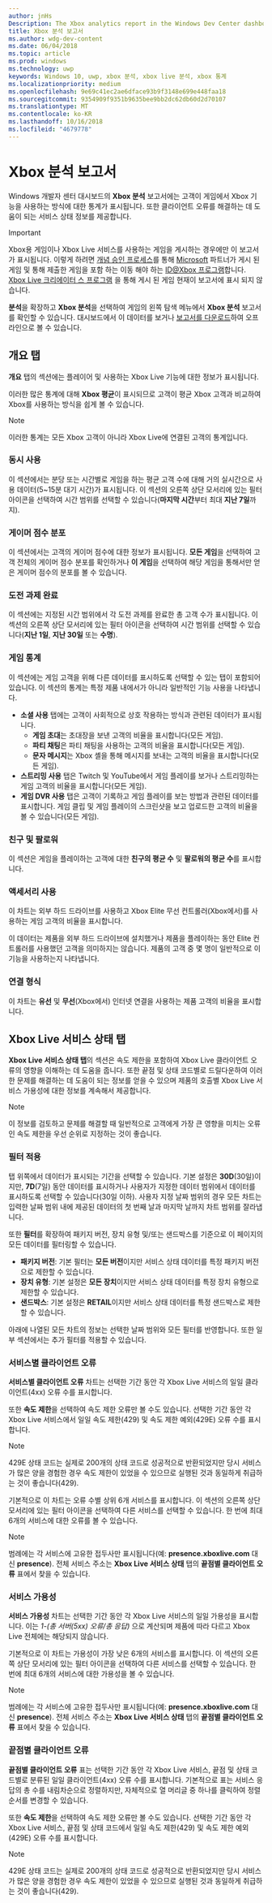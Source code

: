 ```yaml
---
author: jnHs
Description: The Xbox analytics report in the Windows Dev Center dashboard shows you statistics about how your customers are engaging with the Xbox features in your product.
title: Xbox 분석 보고서
ms.author: wdg-dev-content
ms.date: 06/04/2018
ms.topic: article
ms.prod: windows
ms.technology: uwp
keywords: Windows 10, uwp, xbox 분석, xbox live 분석, xbox 통계
ms.localizationpriority: medium
ms.openlocfilehash: 9e69c41ec2ae6dface93b9f3148e699e448faa18
ms.sourcegitcommit: 9354909f9351b9635bee9bb2dc62db60d2d70107
ms.translationtype: MT
ms.contentlocale: ko-KR
ms.lasthandoff: 10/16/2018
ms.locfileid: "4679778"
---
```

# <a name="xbox-analytics-report"></a>Xbox 분석 보고서

Windows 개발자 센터 대시보드의 **Xbox 분석** 보고서에는 고객이 게임에서 Xbox 기능을 사용하는 방식에 대한 통계가 표시됩니다. 또한 클라이언트 오류를 해결하는 데 도움이 되는 서비스 상태 정보를 제공합니다.

> [!IMPORTANT]
> Xbox용 게임이나 Xbox Live 서비스를 사용하는 게임을 게시하는 경우에만 이 보고서가 표시됩니다. 이렇게 하려면 [개념 승인 프로세스](../gaming/concept-approval.md)를 통해 [Microsoft](../xbox-live/developer-program-overview.md#microsoft-partners) 파트너가 게시 된 게임 및 통해 제출한 게임을 포함 하는 이동 해야 하는 [ ID@Xbox 프로그램](../xbox-live/developer-program-overview.md#id)합니다. [Xbox Live 크리에이터 스 프로그램](../xbox-live/get-started-with-creators/get-started-with-xbox-live-creators.md) 을 통해 게시 된 게임 현재이 보고서에 표시 되지 않습니다.

**분석**을 확장하고 **Xbox 분석**을 선택하여 게임의 왼쪽 탐색 메뉴에서 **Xbox 분석** 보고서를 확인할 수 있습니다.  대시보드에서 이 데이터를 보거나 [보고서를 다운로드](download-analytic-reports.md)하여 오프라인으로 볼 수 있습니다.


## <a name="overview-tab"></a>개요 탭

**개요** 탭의 섹션에는 플레이어 및 사용하는 Xbox Live 기능에 대한 정보가 표시됩니다.

이러한 많은 통계에 대해 **Xbox 평균**이 표시되므로 고객이 평균 Xbox 고객과 비교하여 Xbox를 사용하는 방식을 쉽게 볼 수 있습니다.

> [!NOTE]
> 이러한 통계는 모든 Xbox 고객이 아니라 Xbox Live에 연결된 고객의 통계입니다.


### <a name="concurrent-usage"></a>동시 사용

이 섹션에서는 분당 또는 시간별로 게임을 하는 평균 고객 수에 대해 거의 실시간으로 사용 데이터(5~15분 대기 시간)가 표시됩니다. 이 섹션의 오른쪽 상단 모서리에 있는 필터 아이콘을 선택하여 시간 범위를 선택할 수 있습니다(**마지막 시간**부터 최대 **지난 7일**까지).


### <a name="gamerscore-distribution"></a>게이머 점수 분포

이 섹션에서는 고객의 게이머 점수에 대한 정보가 표시됩니다. **모든 게임**을 선택하여 고객 전체의 게이머 점수 분포를 확인하거나 **이 게임**을 선택하여 해당 게임을 통해서만 얻은 게이머 점수의 분포를 볼 수 있습니다.


### <a name="achievement-unlocks"></a>도전 과제 완료

이 섹션에는 지정된 시간 범위에서 각 도전 과제를 완료한 총 고객 수가 표시됩니다. 이 섹션의 오른쪽 상단 모서리에 있는 필터 아이콘을 선택하여 시간 범위를 선택할 수 있습니다(**지난 1일**, **지난 30일** 또는 **수명**).


### <a name="game-statistics"></a>게임 통계

이 섹션에는 게임 고객을 위해 다른 데이터를 표시하도록 선택할 수 있는 탭이 포함되어 있습니다. 이 섹션의 통계는 특정 제품 내에서가 아니라 일반적인 기능 사용을 나타냅니다.

- **소셜 사용** 탭에는 고객이 사회적으로 상호 작용하는 방식과 관련된 데이터가 표시됩니다.
   - **게임 초대**는 초대장을 보낸 고객의 비율을 표시합니다(모든 게임).
   - **파티 채팅**은 파티 채팅을 사용하는 고객의 비율을 표시합니다(모든 게임).
   - **문자 메시지**는 Xbox 셸을 통해 메시지를 보내는 고객의 비율을 표시합니다(모든 게임).
- **스트리밍 사용** 탭은 Twitch 및 YouTube에서 게임 플레이를 보거나 스트리밍하는 게임 고객의 비율을 표시합니다(모든 게임).
- **게임 DVR 사용** 탭은 고객이 기록하고 게임 플레이를 보는 방법과 관련된 데이터를 표시합니다. 게임 클립 및 게임 플레이의 스크린샷을 보고 업로드한 고객의 비율을 볼 수 있습니다(모든 게임).


### <a name="friends-and-followers"></a>친구 및 팔로워

이 섹션은 게임을 플레이하는 고객에 대한 **친구의 평균 수** 및 **팔로워의 평균 수**를 표시합니다.


### <a name="accessory-usage"></a>액세서리 사용

이 차트는 외부 하드 드라이브를 사용하고 Xbox Elite 무선 컨트롤러(Xbox에서)를 사용하는 게임 고객의 비율을 표시합니다.

이 데이터는 제품을 외부 하드 드라이브에 설치했거나 제품을 플레이하는 동안 Elite 컨트롤러를 사용했던 고객을 의미하지는 않습니다. 제품의 고객 중 몇 명이 일반적으로 이 기능을 사용하는지 나타냅니다.


### <a name="connection-type"></a>연결 형식

이 차트는 **유선** 및 **무선**(Xbox에서) 인터넷 연결을 사용하는 제품 고객의 비율을 표시합니다.


## <a name="xbox-live-service-health-tab"></a>Xbox Live 서비스 상태 탭

**Xbox Live 서비스 상태 탭**의 섹션은 속도 제한을 포함하여 Xbox Live 클라이언트 오류의 영향을 이해하는 데 도움을 줍니다. 또한 끝점 및 상태 코드별로 드릴다운하여 이러한 문제를 해결하는 데 도움이 되는 정보를 얻을 수 있으며 제품의 호출별 Xbox Live 서비스 가용성에 대한 정보를 계속해서 제공합니다.

> [!NOTE]
> 이 정보를 검토하고 문제를 해결할 때 일반적으로 고객에게 가장 큰 영향을 미치는 오류인 속도 제한을 우선 순위로 지정하는 것이 좋습니다.


### <a name="apply-filters"></a>필터 적용

탭 위쪽에서 데이터가 표시되는 기간을 선택할 수 있습니다. 기본 설정은 **30D**(30일)이지만, **7D**(7일) 동안 데이터를 표시하거나 사용자가 지정한 데이터 범위에서 데이터를 표시하도록 선택할 수 있습니다(30일 이하). 사용자 지정 날짜 범위의 경우 모든 차트는 입력한 날짜 범위 내에 제공된 데이터의 첫 번째 날과 마지막 날까지 차트 범위를 잘라냅니다.

또한 **필터**를 확장하여 패키지 버전, 장치 유형 및/또는 샌드박스를 기준으로 이 페이지의 모든 데이터를 필터링할 수 있습니다.
- **패키지 버전**: 기본 필터는 **모든 버전**이지만 서비스 상태 데이터를 특정 패키지 버전으로 제한할 수 있습니다.
- **장치 유형**: 기본 설정은 **모든 장치**이지만 서비스 상태 데이터를 특정 장치 유형으로 제한할 수 있습니다.
- **샌드박스**: 기본 설정은 **RETAIL**이지만 서비스 상태 데이터를 특정 샌드박스로 제한할 수 있습니다.

아래에 나열된 모든 차트의 정보는 선택한 날짜 범위와 모든 필터를 반영합니다. 또한 일부 섹션에서는 추가 필터를 적용할 수 있습니다.


### <a name="client-errors-by-service"></a>서비스별 클라이언트 오류

**서비스별 클라이언트 오류** 차트는 선택한 기간 동안 각 Xbox Live 서비스의 일일 클라이언트(4xx) 오류 수를 표시합니다.

또한 **속도 제한**을 선택하여 속도 제한 오류만 볼 수도 있습니다. 선택한 기간 동안 각 Xbox Live 서비스에서 일일 속도 제한(429) 및 속도 제한 예외(429E) 오류 수를 표시합니다.

> [!NOTE]
> 429E 상태 코드는 실제로 200개의 상태 코드로 성공적으로 반환되었지만 당시 서비스가 많은 양을 경험한 경우 속도 제한이 있었을 수 있으므로 실행된 것과 동일하게 취급하는 것이 좋습니다(429).

기본적으로 이 차트는 오류 수별 상위 6개 서비스를 표시합니다. 이 섹션의 오른쪽 상단 모서리에 있는 필터 아이콘을 선택하여 다른 서비스를 선택할 수 있습니다. 한 번에 최대 6개의 서비스에 대한 오류를 볼 수 있습니다.

> [!NOTE]
> 범례에는 각 서비스에 고유한 접두사만 표시됩니다(예: **presence.xboxlive.com** 대신 **presence**). 전체 서비스 주소는 **Xbox Live 서비스 상태** 탭의 **끝점별 클라이언트 오류** 표에서 찾을 수 있습니다.


### <a name="service-availability"></a>서비스 가용성

**서비스 가용성** 차트는 선택한 기간 동안 각 Xbox Live 서비스의 일일 가용성을 표시합니다. 이는 *1-(총 서버(5xx) 오류/총 응답)* 으로 계산되며 제품에 따라 다르고 Xbox Live 전체에는 해당되지 않습니다.

기본적으로 이 차트는 가용성이 가장 낮은 6개의 서비스를 표시합니다. 이 섹션의 오른쪽 상단 모서리에 있는 필터 아이콘을 선택하여 다른 서비스를 선택할 수 있습니다. 한 번에 최대 6개의 서비스에 대한 가용성을 볼 수 있습니다.

> [!NOTE]
> 범례에는 각 서비스에 고유한 접두사만 표시됩니다(예: **presence.xboxlive.com** 대신 **presence**). 전체 서비스 주소는 **Xbox Live 서비스 상태** 탭의 **끝점별 클라이언트 오류** 표에서 찾을 수 있습니다.


### <a name="client-errors-by-endpoint"></a>끝점별 클라이언트 오류

**끝점별 클라이언트 오류** 표는 선택한 기간 동안 각 Xbox Live 서비스, 끝점 및 상태 코드별로 분류된 일일 클라이언트(4xx) 오류 수를 표시합니다. 기본적으로 표는 서비스 응답의 총 수를 내림차순으로 정렬하지만, 자체적으로 열 머리글 중 하나를 클릭하여 정렬 순서를 변경할 수 있습니다.

또한 **속도 제한**을 선택하여 속도 제한 오류만 볼 수도 있습니다. 선택한 기간 동안 각 Xbox Live 서비스, 끝점 및 상태 코드에서 일일 속도 제한(429) 및 속도 제한 예외(429E) 오류 수를 표시합니다.

> [!NOTE]
> 429E 상태 코드는 실제로 200개의 상태 코드로 성공적으로 반환되었지만 당시 서비스가 많은 양을 경험한 경우 속도 제한이 있었을 수 있으므로 실행된 것과 동일하게 취급하는 것이 좋습니다(429).










 

 
